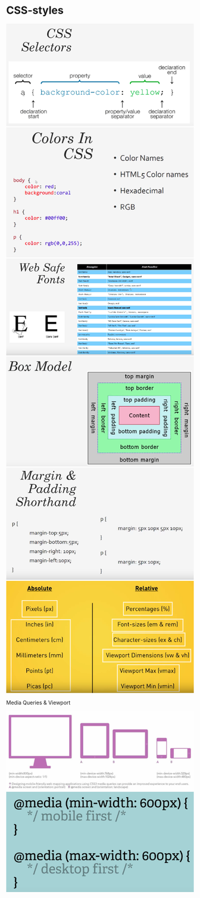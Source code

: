 # CSS-styles


<img src="readme-images/css-selectors.png" alt="">

<img src="readme-images/css-colors.png" alt="">

<img src="readme-images/css-safefonts.png" alt="">

<img src="readme-images/css-boxmodel.png" alt="">

<img src="readme-images/css-margins.png" alt="">

<img src="readme-images/cssmeasures.png" alt="">

Media Queries & Viewport 

<img src="readme-images/cssmquerys1.png" alt="">

<img src="readme-images/cssmediaq2.png" alt="">

<img src="readme-images/cssmquery3.png" alt="">



